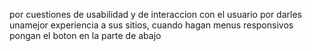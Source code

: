 





por cuestiones de usabilidad y de interaccion con el usuario por darles unamejor experiencia
a sus sitios, cuando hagan menus responsivos pongan el boton en la parte de abajo